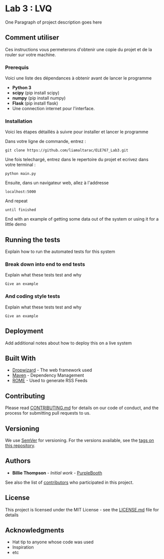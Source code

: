 # Lab 3 : LVQ

One Paragraph of project description goes here

## Comment utiliser

Ces instructions vous permeterons d'obtenir une copie du projet et de la rouler sur votre machine. 

### Prerequis

Voici une liste des dépendances à obtenir avant de lancer le programme

* **Python 3** 
* **scipy** (pip install scipy)
* **numpy** (pip install numpy)
* **Flask** (pip install flask)
* Une connection internet pour l'interface.


### Installation

Voici les étapes détaillés à suivre pour installer et lancer le programme

Dans votre ligne de commande, entrez : 

```
git clone https://github.com/liamaltarac/ELE767_Lab3.git
```

Une fois telechargé, entrez dans le repertoire du projet et ecrivez dans votre terminal : 

```
python main.py
```

Ensuite, dans un navigateur web, allez à l'addresse 

```
localhost:5000
```


And repeat

```
until finished
```

End with an example of getting some data out of the system or using it for a little demo

## Running the tests

Explain how to run the automated tests for this system

### Break down into end to end tests

Explain what these tests test and why

```
Give an example
```

### And coding style tests

Explain what these tests test and why

```
Give an example
```

## Deployment

Add additional notes about how to deploy this on a live system

## Built With

* [Dropwizard](http://www.dropwizard.io/1.0.2/docs/) - The web framework used
* [Maven](https://maven.apache.org/) - Dependency Management
* [ROME](https://rometools.github.io/rome/) - Used to generate RSS Feeds

## Contributing

Please read [CONTRIBUTING.md](https://gist.github.com/PurpleBooth/b24679402957c63ec426) for details on our code of conduct, and the process for submitting pull requests to us.

## Versioning

We use [SemVer](http://semver.org/) for versioning. For the versions available, see the [tags on this repository](https://github.com/your/project/tags). 

## Authors

* **Billie Thompson** - *Initial work* - [PurpleBooth](https://github.com/PurpleBooth)

See also the list of [contributors](https://github.com/your/project/contributors) who participated in this project.

## License

This project is licensed under the MIT License - see the [LICENSE.md](LICENSE.md) file for details

## Acknowledgments

* Hat tip to anyone whose code was used
* Inspiration
* etc
